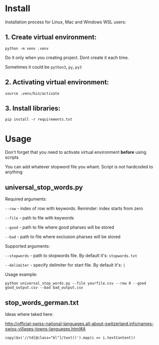 # Install

Installation process for Linux, Mac and Windows WSL users:

## 1. Create virtual environment:

```
python -m venv .venv
```

Do it only when you creating project. Dont create it each time.

Sometimes it could be `python3`, `py`, `py3`

## 2. Activating virtual environment:

```
source .venv/bin/activate
```

## 3. Install libraries:

```
pip install -r requirements.txt
```

# Usage

Don't forget that you need to activate virtual environment <b>before</b> using scripts

You can add whatever stopword file you whant. Script is not hardcoded to anything

## universal_stop_words.py

Required arguments:

`--row` - index of row with keywords. Reminder: index starts from zero

`--file` - path to file with keywords

`--good` - path to file where good pharses will be stored

`--bad` - path to file where exclusion pharses will be stored

Supported arguments:

`--stopwords` - path to stopwords file. By default it's: `stopwords.txt`

`--delimiter` - specify delimiter for start file. By default it's: `|`

Usage example:

```
python universal_stop_words.py --file yourfile.csv --row 0 --good good_output.csv --bad bad_output.csv
```

## stop_words_german.txt

Ideas where taked here:

http://official-swiss-national-languages.all-about-switzerland.info/names-swiss-villages-towns-languages.html#A

```
copy($x('//td[@class="bl"]/text()').map(i => i.textContent))
```
